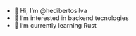 - 👋 Hi, I’m @hedibertosilva
- 👀 I’m interested in backend tecnologies
- 🌱 I’m currently learning Rust
<!---
- 💞️ I’m looking to collaborate on ...
- 📫 How to reach me ...
--->
<!---
hedibertosilva/hedibertosilva is a ✨ special ✨ repository because its `README.md` (this file) appears on your GitHub profile.
You can click the Preview link to take a look at your changes.
--->
